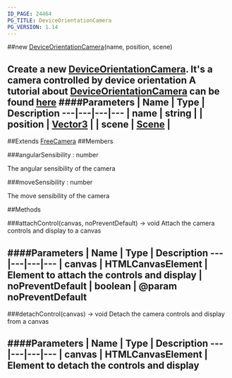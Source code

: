 ```yaml
---
ID_PAGE: 24464
PG_TITLE: DeviceOrientationCamera
PG_VERSION: 1.14
---
```

##new [DeviceOrientationCamera](/classes/DeviceOrientationCamera)(name, position, scene)

Create a new [DeviceOrientationCamera](/classes/DeviceOrientationCamera). It's a camera controlled by device orientation
A tutorial about [DeviceOrientationCamera](/classes/DeviceOrientationCamera) can be found [here](http://blogs.msdn.com/b/eternalcoding/archive/2013/10/07/understanding-deviceorientation-events-by-creating-a-small-3d-game-with-babylon-js.aspx)
####Parameters
 | Name | Type | Description
---|---|---|---
 | name | string | 
 | position | [Vector3](/classes/Vector3) | 
 | scene | [Scene](/classes/Scene) | 
---

##Extends [FreeCamera](/classes/FreeCamera)
##Members

###angularSensibility : number


The angular sensibility of the camera

###moveSensibility : number


The move sensibility of the camera



##Methods

###attachControl(canvas, noPreventDefault) &rarr; void
Attach the camera controls and display to a canvas

####Parameters
 | Name | Type | Description
---|---|---|---
 | canvas | HTMLCanvasElement | Element to attach the controls and display
 | noPreventDefault | boolean | @param noPreventDefault
---

###detachControl(canvas) &rarr; void
Detach the camera controls and display from a canvas

####Parameters
 | Name | Type | Description
---|---|---|---
 | canvas | HTMLCanvasElement | Element to detach the controls and display
---
